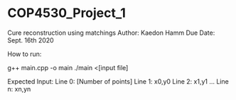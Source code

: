 # COP4530_Project_1
Cure reconstruction using matchings
Author: Kaedon Hamm
Due Date: Sept. 16th 2020

How to run:

  g++ main.cpp -o main
  ./main <[input file]

Expected Input:
  Line 0: [Number of points]
  Line 1: x0,y0
  Line 2: x1,y1
  ...
  Line n: xn,yn
  
